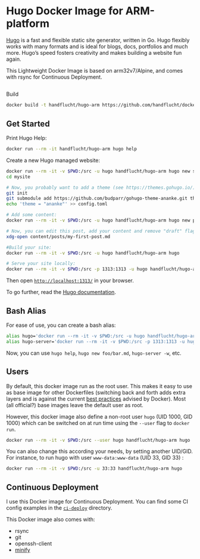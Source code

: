 # Hugo Docker Image for ARM-platform

[Hugo](https://gohugo.io/) is a fast and flexible static site generator, written in Go.
Hugo flexibly works with many formats and is ideal for blogs, docs, portfolios and much more.
Hugo’s speed fosters creativity and makes building a website fun again.

This Lightweight Docker Image is based on arm32v7/Alpine, and comes with rsync for Continuous Deployment.

##

Build
```bash
docker build -t handflucht/hugo-arm https://github.com/handflucht/docker-hugo-arm.git
```


## Get Started

Print Hugo Help:

```bash
docker run --rm -it handflucht/hugo-arm hugo help
```

Create a new Hugo managed website:

```bash
docker run --rm -it -v $PWD:/src -u hugo handflucht/hugo-arm hugo new site mysite
cd mysite

# Now, you probably want to add a theme (see https://themes.gohugo.io/):
git init
git submodule add https://github.com/budparr/gohugo-theme-ananke.git themes/ananke;
echo 'theme = "ananke"' >> config.toml

# Add some content:
docker run --rm -it -v $PWD:/src -u hugo handflucht/hugo-arm hugo new posts/my-first-post.md

# Now, you can edit this post, add your content and remove "draft" flag:
xdg-open content/posts/my-first-post.md

#Build your site:
docker run --rm -it -v $PWD:/src -u hugo handflucht/hugo-arm hugo

# Serve your site locally:
docker run --rm -it -v $PWD:/src -p 1313:1313 -u hugo handflucht/hugo-arm hugo server -w --bind=0.0.0.0
```

Then open [`http://localhost:1313/`](http://localhost:1313/) in your browser.

To go further, read the [Hugo documentation](https://gohugo.io/documentation/).

## Bash Alias

For ease of use, you can create a bash alias:

```bash
alias hugo='docker run --rm -it -v $PWD:/src -u hugo handflucht/hugo-arm hugo'
alias hugo-server='docker run --rm -it -v $PWD:/src -p 1313:1313 -u hugo handflucht/hugo-arm hugo server --bind 0.0.0.0'
```

Now, you can use `hugo help`, `hugo new foo/bar.md`, `hugo-server -w`, etc.


## Users

By default, this docker image run as the root user. This makes it easy to use as base image for other Dockerfiles (switching back and forth adds extra layers and is against the current [best practices](https://docs.docker.com/engine/userguide/eng-image/dockerfile_best-practices/#user) advised by Docker). Most (all official?) base images leave the default user as root.

However, this docker image also define a non-root user `hugo` (UID 1000, GID 1000) which can be switched on at run time using the `--user` flag to `docker run`.

```bash
docker run --rm -it -v $PWD:/src --user hugo handflucht/hugo-arm hugo
```

You can also change this according your needs, by setting another UID/GID. For instance, to run hugo with user `www-data:www-data` (UID 33, GID 33) :

```bash
docker run --rm -it -v $PWD:/src -u 33:33 handflucht/hugo-arm hugo
```

## Continuous Deployment

I use this Docker image for Continuous Deployment. You can find some CI config examples in the [`ci-deploy`](https://github.com/jguyomard/docker-hugo/tree/master/ci-deploy) directory.

This Docker image also comes with:

- rsync
- git
- openssh-client
- [minify](https://github.com/tdewolff/minify)

